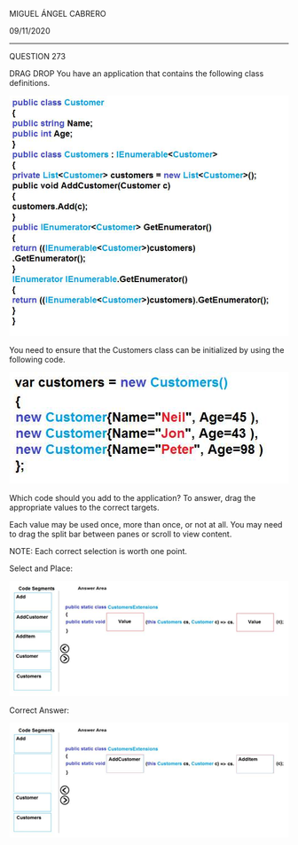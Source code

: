 MIGUEL ÁNGEL CABRERO

09/11/2020

_________________________________________________________

QUESTION 273

DRAG DROP
You have an application that contains the following class definitions. 

<img src="img/273-01.jpg">

You need to ensure that the Customers class can be initialized by using the following code. 

<img src="img/273-02.jpg">

Which code should you add to the application? To answer, drag the appropriate values to the correct targets.

Each value may be used once, more than once, or not at all. You may need to drag the split bar between panes or scroll to view content. 

NOTE: Each correct selection is worth one point. 

Select and Place:

<img src="img/273-03.jpg">

Correct Answer: 

<img src="img/273-04.jpg">

















